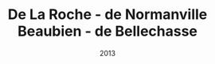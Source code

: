 ---
title: De La Roche - de Normanville Beaubien - de Bellechasse
date: '2013'
type: ruelle_verte
district: rosemont
position: { lng: -73.59889337181828, lat: 45.53819659470855 }
---